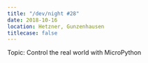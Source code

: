 ```yaml
---
title: "/dev/night #28"
date: 2018-10-16
location: Hetzner, Gunzenhausen
titlecase: false
---
```


Topic: Control the real world with MicroPython
